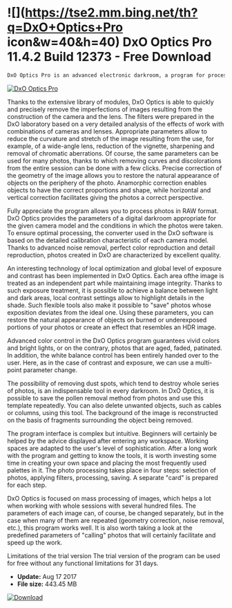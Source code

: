 # ![](https://tse2.mm.bing.net/th?q=DxO+Optics+Pro icon&w=40&h=40) DxO Optics Pro 11.4.2 Build 12373 - Free Download

```sh
DxO Optics Pro is an advanced electronic darkroom, a program for processing photos taken with a digital camera, which allows you to perform the entire process, from selecting photos to saving in the selected format. Unlike others, this program is very much based on the parameters of photographic equipment and thanks to this the processing parameters with its use are very well suited to the pictures.
```
[![DxO Optics Pro](https:https://tse4.mm.bing.net/th?id=OIP.OZTE8m7RXvNkxvuXylHvMAHaG8&pid=Api)](https://softexe.net/win/multimedia/graphics-design/dxo-optics-pro:pRhhc.html)

Thanks to the extensive library of modules, DxO Optics is able to quickly and precisely remove the imperfections of images resulting from the construction of the camera and the lens. The filters were prepared in the DxO laboratory based on a very detailed analysis of the effects of work with combinations of cameras and lenses. Appropriate parameters allow to reduce the curvature and stretch of the image resulting from the use, for example, of a wide-angle lens, reduction of the vignette, sharpening and removal of chromatic aberrations. Of course, the same parameters can be used for many photos, thanks to which removing curves and discolorations from the entire session can be done with a few clicks.
 Precise correction of the geometry of the image allows you to restore the natural appearance of objects on the periphery of the photo. Anamorphic correction enables objects to have the correct proportions and shape, while horizontal and vertical correction facilitates giving the photos a correct perspective. 
 
 
 Fully appreciate the program allows you to process photos in RAW format. DxO Optics provides the parameters of a digital darkroom appropriate for the given camera model and the conditions in which the photos were taken. To ensure optimal processing, the converter used in the DxO software is based on the detailed calibration characteristic of each camera model. Thanks to advanced noise removal, perfect color reproduction and detail reproduction, photos created in DxO are characterized by excellent quality. 
 
 An interesting technology of local optimization and global level of exposure and contrast has been implemented in DxO Optics. Each area of ​​the image is treated as an independent part while maintaining image integrity. Thanks to such exposure treatment, it is possible to achieve a balance between light and dark areas, local contrast settings allow to highlight details in the shade. Such flexible tools also make it possible to "save" photos whose exposition deviates from the ideal one. Using these parameters, you can restore the natural appearance of objects on burned or underexposed portions of your photos or create an effect that resembles an HDR image.
 
 Advanced color control in the DxO Optics program guarantees vivid colors and bright lights, or on the contrary, photos that are aged, faded, patinated. In addition, the white balance control has been entirely handed over to the user. Here, as in the case of contrast and exposure, we can use a multi-point parameter change.
 
 The possibility of removing dust spots, which tend to destroy whole series of photos, is an indispensable tool in every darkroom. In DxO Optics, it is possible to save the pollen removal method from photos and use this template repeatedly. You can also delete unwanted objects, such as cables or columns, using this tool. The background of the image is reconstructed on the basis of fragments surrounding the object being removed. 
 
 The program interface is complex but intuitive. Beginners will certainly be helped by the advice displayed after entering any workspace. Working spaces are adapted to the user's level of sophistication. After a long work with the program and getting to know the tools, it is worth investing some time in creating your own space and placing the most frequently used palettes in it. The photo processing takes place in four steps: selection of photos, applying filters, processing, saving. A separate "card" is prepared for each step.
 
 DxO Optics is focused on mass processing of images, which helps a lot when working with whole sessions with several hundred files. The parameters of each image can, of course, be changed separately, but in the case when many of them are repeated (geometry correction, noise removal, etc.), this program works well. It is also worth taking a look at the predefined parameters of "calling" photos that will certainly facilitate and speed up the work. 
 
 Limitations of the trial version
 The trial version of the program can be used for free without any functional limitations for 31 days.


- **Update:** Aug 17 2017
- **File size:** 443.45 MB

[![Download](https://cdn.softexe.net/static/img/download.png)](https://softexe.net/win/multimedia/graphics-design/dxo-optics-pro:pRhhc.html)

